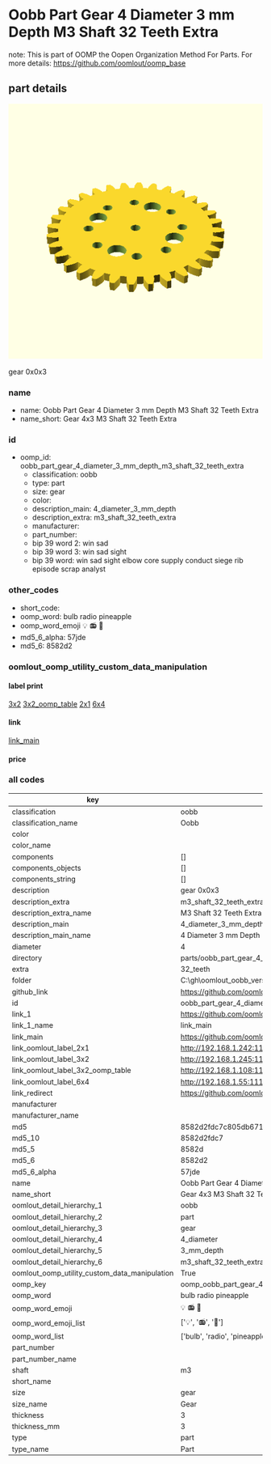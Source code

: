 # Oobb Part Gear 4 Diameter 3 mm Depth M3 Shaft 32 Teeth Extra  

note: This is part of OOMP the Oopen Organization Method For Parts. For more details: https://github.com/oomlout/oomp_base

##  part details
  

[![](3dpr.png)](3dpr.png)

gear 0x0x3



### name
* name: Oobb Part Gear 4 Diameter 3 mm Depth M3 Shaft 32 Teeth Extra
* name_short: Gear 4x3 M3 Shaft 32 Teeth Extra
### id
* oomp_id: oobb_part_gear_4_diameter_3_mm_depth_m3_shaft_32_teeth_extra
  * classification: oobb
  * type: part
  * size: gear
  * color: 
  * description_main: 4_diameter_3_mm_depth
  * description_extra: m3_shaft_32_teeth_extra
  * manufacturer: 
  * part_number: 
  * bip 39 word 2: win sad
  * bip 39 word 3: win sad sight
  * bip 39 word: win sad sight elbow core supply conduct siege rib episode scrap analyst

### other_codes
* short_code: 
* oomp_word: bulb radio pineapple
* oomp_word_emoji :bulb: :radio: :pineapple:
* md5_6_alpha: 57jde
* md5_6: 8582d2






### oomlout_oomp_utility_custom_data_manipulation
#### label print
[3x2](http://192.168.1.245:1112/?label=oomp%2057jde)
[3x2_oomp_table](http://192.168.1.108:1112/?label=oomp%2057jde)
[2x1](http://192.168.1.242:1112/?label=oomp%2057jde)
[6x4](http://192.168.1.55:1112/?label=oomp%2057jde)    

#### link

[link_main](https://github.com/oomlout/oomlout_oobb_version_4_generated_parts/tree/main/navigation_oomp/oobb/part/gear/4_diameter_3_mm_depth/m3_shaft_32_teeth_extra/part)                              

#### price







### all codes 
| key | value |  
| --- | --- |  
| classification | oobb |  
| classification_name | Oobb |  
| color |  |  
| color_name |  |  
| components | [] |  
| components_objects | [] |  
| components_string | [] |  
| description | gear 0x0x3 |  
| description_extra | m3_shaft_32_teeth_extra |  
| description_extra_name | M3 Shaft 32 Teeth Extra |  
| description_main | 4_diameter_3_mm_depth |  
| description_main_name | 4 Diameter 3 mm Depth |  
| diameter | 4 |  
| directory | parts/oobb_part_gear_4_diameter_3_mm_depth_m3_shaft_32_teeth_extra |  
| extra | 32_teeth |  
| folder | C:\gh\oomlout_oobb_version_4_generated_parts\parts\oobb_part_gear_4_diameter_3_mm_depth_m3_shaft_32_teeth_extra |  
| github_link | https://github.com/oomlout/oomlout_oomp_part_src/tree/main/parts/oobb_part_gear_4_diameter_3_mm_depth_m3_shaft_32_teeth_extra |  
| id | oobb_part_gear_4_diameter_3_mm_depth_m3_shaft_32_teeth_extra |  
| link_1 | https://github.com/oomlout/oomlout_oobb_version_4_generated_parts/tree/main/navigation_oomp/oobb/part/gear/4_diameter_3_mm_depth/m3_shaft_32_teeth_extra/part |  
| link_1_name | link_main |  
| link_main | https://github.com/oomlout/oomlout_oobb_version_4_generated_parts/tree/main/navigation_oomp/oobb/part/gear/4_diameter_3_mm_depth/m3_shaft_32_teeth_extra/part |  
| link_oomlout_label_2x1 | http://192.168.1.242:1112/?label=oomp%2057jde |  
| link_oomlout_label_3x2 | http://192.168.1.245:1112/?label=oomp%2057jde |  
| link_oomlout_label_3x2_oomp_table | http://192.168.1.108:1112/?label=oomp%2057jde |  
| link_oomlout_label_6x4 | http://192.168.1.55:1112/?label=oomp%2057jde |  
| link_redirect | https://github.com/oomlout/oomlout_oobb_version_4_generated_parts/tree/main/parts/oobb_gear_04_03_ex_32_teeth_sh_m3 |  
| manufacturer |  |  
| manufacturer_name |  |  
| md5 | 8582d2fdc7c805db67182473906f6fda |  
| md5_10 | 8582d2fdc7 |  
| md5_5 | 8582d |  
| md5_6 | 8582d2 |  
| md5_6_alpha | 57jde |  
| name | Oobb Part Gear 4 Diameter 3 mm Depth M3 Shaft 32 Teeth Extra |  
| name_short | Gear 4x3 M3 Shaft 32 Teeth Extra |  
| oomlout_detail_hierarchy_1 | oobb |  
| oomlout_detail_hierarchy_2 | part |  
| oomlout_detail_hierarchy_3 | gear |  
| oomlout_detail_hierarchy_4 | 4_diameter |  
| oomlout_detail_hierarchy_5 | 3_mm_depth |  
| oomlout_detail_hierarchy_6 | m3_shaft_32_teeth_extra |  
| oomlout_oomp_utility_custom_data_manipulation | True |  
| oomp_key | oomp_oobb_part_gear_4_diameter_3_mm_depth_m3_shaft_32_teeth_extra |  
| oomp_word | bulb radio pineapple |  
| oomp_word_emoji | :bulb: :radio: :pineapple: |  
| oomp_word_emoji_list | [':bulb:', ':radio:', ':pineapple:'] |  
| oomp_word_list | ['bulb', 'radio', 'pineapple'] |  
| part_number |  |  
| part_number_name |  |  
| shaft | m3 |  
| short_name |  |  
| size | gear |  
| size_name | Gear |  
| thickness | 3 |  
| thickness_mm | 3 |  
| type | part |  
| type_name | Part |  

